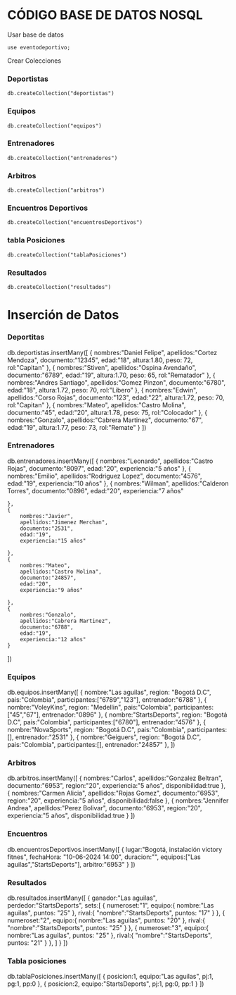 # CÓDIGO BASE DE DATOS NOSQL

Usar base de datos
```
use eventodeportivo;
```

Crear Colecciones 

### Deportistas
```
db.createCollection("deportistas")
```
### Equipos
```
db.createCollection("equipos")
```
### Entrenadores
```
db.createCollection("entrenadores")
```
### Arbitros
```
db.createCollection("arbitros")
```
### Encuentros Deportivos
```
db.createCollection("encuentrosDeportivos")
```
### tabla Posiciones
```
db.createCollection("tablaPosiciones")
```
### Resultados
```
db.createCollection("resultados")
```

# Inserción de Datos
### Deportitas

db.deportistas.insertMany([
    {
        nombres:"Daniel Felipe",
        apellidos:"Cortez Mendoza",
        documento:"12345",
        edad:"18",
        altura:1.80,
        peso: 72,
        rol:"Capitan"
    },
    {
        nombres:"Stiven",
        apellidos:"Ospina Avendaño",
        documento:"6789",
        edad:"19",
        altura:1.70,
        peso: 65,
        rol:"Rematador"
    },
    {
        nombres:"Andres Santiago",
        apellidos:"Gomez Pinzon",
        documento:"6780",
        edad:"18",
        altura:1.72,
        peso: 70,
        rol:"Libero"
    },
    {
        nombres:"Edwin",
        apellidos:"Corso Rojas",
        documento:"123",
        edad:"22",
        altura:1.72,
        peso: 70,
        rol:"Capitan"
    },
    {
        nombres:"Mateo",
        apellidos:"Castro Molina",
        documento:"45",
        edad:"20",
        altura:1.78,
        peso: 75,
        rol:"Colocador"
    },
    {
        nombres:"Gonzalo",
        apellidos:"Cabrera Martinez",
        documento:"67",
        edad:"19",
        altura:1.77,
        peso: 73,
        rol:"Remate"
    }
])

### Entrenadores

db.entrenadores.insertMany([
    {
        nombres:"Leonardo",
        apellidos:"Castro Rojas",
        documento:"8097",
        edad:"20",
        experiencia:"5 años"
    },
    {
        nombres:"Emilio",
        apellidos:"Rodriguez Lopez",
        documento:"4576",
        edad:"19",
        experiencia:"10 años"
    },
    {
        nombres:"Wilman",
        apellidos:"Calderon Torres",
        documento:"0896",
        edad:"20",
        experiencia:"7 años"

    },
    {
        nombres:"Javier",
        apellidos:"Jimenez Merchan",
        documento:"2531",
        edad:"19",
        experiencia:"15 años"

    },
    {
        nombres:"Mateo",
        apellidos:"Castro Molina",
        documento:"24857",
        edad:"20",
        experiencia:"9 años"

    },
    {
        nombres:"Gonzalo",
        apellidos:"Cabrera Martinez",
        documento:"6788",
        edad:"19",
        experiencia:"12 años"
    }
])

### Equipos
db.equipos.insertMany([
    {
        nombre:"Las aguilas",
        region: "Bogotá D.C",
        pais:"Colombia",
        participantes:["6789","123"],
        entrenador:"6788"
    },
    {
        nombre:"VoleyKins",
        region: "Medellin",
        pais:"Colombia",
        participantes:["45","67"],
        entrenador:"0896"
    },
    {
        nombre:"StartsDeports",
        region: "Bogotá D.C",
        pais:"Colombia",
        participantes:["6780"],
        entrenador:"4576"
    },
    {
        nombre:"NovaSports",
        region: "Bogotá D.C",
        pais:"Colombia",
        participantes:[],
        entrenador:"2531"
    },
    {
        nombre:"Geiguers",
        region: "Bogotá D.C",
        pais:"Colombia",
        participantes:[],
        entrenador:"24857"
    },
]) 
### Arbitros
db.arbitros.insertMany([
    {
        nombres:"Carlos",
        apellidos:"Gonzalez Beltran",
        documento:"6953",
        region:"20",
        experiencia:"5 años",
        disponibilidad:true
    },
    {
        nombres:"Carmen Alicia",
        apellidos:"Rojas Gomez",
        documento:"6953",
        region:"20",
        experiencia:"5 años",
        disponibilidad:false
    },
    {
        nombres:"Jennifer Andrea",
        apellidos:"Perez Bolivar",
        documento:"6953",
        region:"20",
        experiencia:"5 años",
        disponibilidad:true
    }
])
### Encuentros
db.encuentrosDeportivos.insertMany([
    {
        lugar:"Bogotá, instalación victory fitnes",
        fechaHora: "10-06-2024 14:00",
        duracion:"",
        equipos:["Las aguilas","StartsDeports"],
        arbitro:"6953"
    }
])
### Resultados
db.resultados.insertMany([
    {
        ganador:"Las aguilas",
        perdedor:"StartsDeports",
        sets:[
            {
                numeroset:"1",
                equipo:{
                    nombre:"Las aguilas",
                    puntos: "25"
                },
                rival:{
                    "nombre":"StartsDeports",
                    puntos: "17"
                }
            },
            {
                numeroset:"2",
                equipo:{
                    nombre:"Las aguilas",
                    puntos: "20"
                },
                rival:{
                    "nombre":"StartsDeports",
                    puntos: "25"
                }
            },
            {
                numeroset:"3",
                equipo:{
                    nombre:"Las aguilas",
                    puntos: "25"
                },
                rival:{
                    "nombre":"StartsDeports",
                    puntos: "21"
                }
            },
        ]
    }
])

### Tabla posiciones
db.tablaPosiciones.insertMany([
    {
        posicion:1,
        equipo:"Las aguilas",
        pj:1,
        pg:1,
        pp:0
    },
    {
        posicion:2,
        equipo:"StartsDeports",
        pj:1,
        pg:0,
        pp:1
    }
])